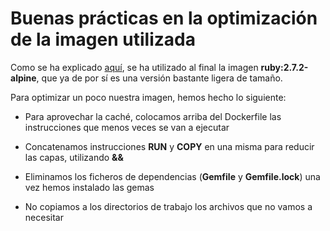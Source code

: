 # Buenas prácticas en la optimización de la imagen utilizada

Como se ha explicado [aquí](https://github.com/biilal1999/GameStore/blob/master/docs/ComparativaImagenes.md), se ha utilizado al final la imagen **ruby:2.7.2-alpine**, que ya de por sí es una versión bastante ligera de tamaño.

Para optimizar un poco nuestra imagen, hemos hecho lo siguiente:

+ Para aprovechar la caché, colocamos arriba del Dockerfile las instrucciones que menos veces se van a ejecutar

+ Concatenamos instrucciones **RUN** y **COPY** en una misma para reducir las capas, utilizando **&&**

+ Eliminamos los ficheros de dependencias (**Gemfile** y **Gemfile.lock**) una vez hemos instalado las gemas

+ No copiamos a los directorios de trabajo los archivos que no vamos a necesitar
